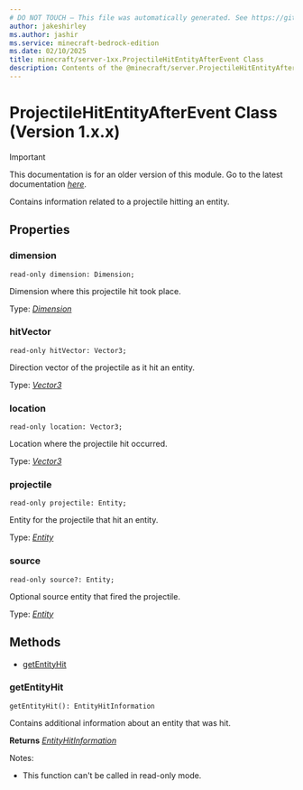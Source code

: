 ```yaml
---
# DO NOT TOUCH — This file was automatically generated. See https://github.com/mojang/minecraftapidocsgenerator to modify descriptions, examples, etc.
author: jakeshirley
ms.author: jashir
ms.service: minecraft-bedrock-edition
ms.date: 02/10/2025
title: minecraft/server-1xx.ProjectileHitEntityAfterEvent Class
description: Contents of the @minecraft/server.ProjectileHitEntityAfterEvent class (Version 1.x.x).
---
```

# ProjectileHitEntityAfterEvent Class (Version 1.x.x)

> [!IMPORTANT]
> This documentation is for an older version of this module. Go to the latest documentation [*here*](../../../scriptapi/minecraft/server/ProjectileHitEntityAfterEvent.md).

Contains information related to a projectile hitting an entity.

## Properties

### **dimension**
`read-only dimension: Dimension;`

Dimension where this projectile hit took place.

Type: [*Dimension*](Dimension.md)

### **hitVector**
`read-only hitVector: Vector3;`

Direction vector of the projectile as it hit an entity.

Type: [*Vector3*](Vector3.md)

### **location**
`read-only location: Vector3;`

Location where the projectile hit occurred.

Type: [*Vector3*](Vector3.md)

### **projectile**
`read-only projectile: Entity;`

Entity for the projectile that hit an entity.

Type: [*Entity*](Entity.md)

### **source**
`read-only source?: Entity;`

Optional source entity that fired the projectile.

Type: [*Entity*](Entity.md)

## Methods
- [getEntityHit](#getentityhit)

### **getEntityHit**
`
getEntityHit(): EntityHitInformation
`

Contains additional information about an entity that was hit.

**Returns** [*EntityHitInformation*](EntityHitInformation.md)
  
Notes:
- This function can't be called in read-only mode.

